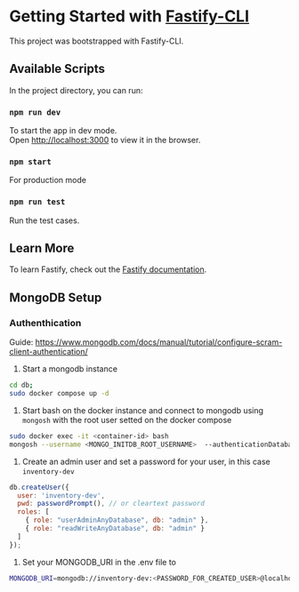 # Getting Started with [Fastify-CLI](https://www.npmjs.com/package/fastify-cli)
This project was bootstrapped with Fastify-CLI.

## Available Scripts

In the project directory, you can run:

### `npm run dev`

To start the app in dev mode.\
Open [http://localhost:3000](http://localhost:3000) to view it in the browser.

### `npm start`

For production mode

### `npm run test`

Run the test cases.

## Learn More

To learn Fastify, check out the [Fastify documentation](https://www.fastify.io/docs/latest/).

## MongoDB Setup

### Authenthication

Guide: https://www.mongodb.com/docs/manual/tutorial/configure-scram-client-authentication/

1. Start a mongodb instance
```bash
cd db;
sudo docker compose up -d
```
1. Start bash on the docker instance and connect to mongodb using `mongosh` with the root user setted on the docker compose
```bash
sudo docker exec -it <container-id> bash
mongosh --username <MONGO_INITDB_ROOT_USERNAME>  --authenticationDatabase admin
```
1. Create an admin user and set a password for your user, in this case `inventory-dev`
```js
db.createUser({
  user: 'inventory-dev',
  pwd: passwordPrompt(), // or cleartext password
  roles: [
    { role: "userAdminAnyDatabase", db: "admin" },
    { role: "readWriteAnyDatabase", db: "admin" }
  ]
});
```
1. Set your MONGODB_URI in the .env file to
```bash
MONGODB_URI=mongodb://inventory-dev:<PASSWORD_FOR_CREATED_USER>@localhost:27017
```

